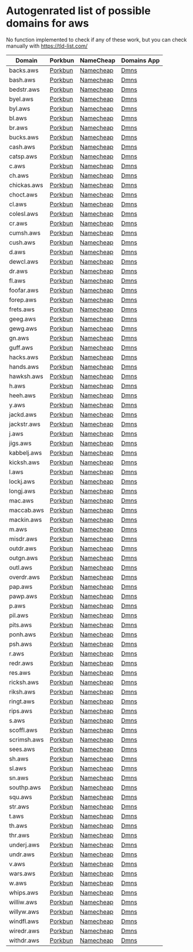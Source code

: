 # Autogenrated list of possible domains for aws

No function implemented to check if any of these work, but you can check manually with https://tld-list.com/

| Domain | Porkbun | NameCheap | Domains App |
|---|---|---|---|
| backs.aws | [Porkbun](https://porkbun.com/checkout/search?prb=e814663da1&tlds=&idnLanguage=&search=search&q=backs.aws) | [Namecheap](https://www.namecheap.com/domains/registration/results/?domain=backs.aws) | [Dmns](https://dmns.app/domains?q=backs.aws) |
| bash.aws | [Porkbun](https://porkbun.com/checkout/search?prb=e814663da1&tlds=&idnLanguage=&search=search&q=bash.aws) | [Namecheap](https://www.namecheap.com/domains/registration/results/?domain=bash.aws) | [Dmns](https://dmns.app/domains?q=bash.aws) |
| bedstr.aws | [Porkbun](https://porkbun.com/checkout/search?prb=e814663da1&tlds=&idnLanguage=&search=search&q=bedstr.aws) | [Namecheap](https://www.namecheap.com/domains/registration/results/?domain=bedstr.aws) | [Dmns](https://dmns.app/domains?q=bedstr.aws) |
| byel.aws | [Porkbun](https://porkbun.com/checkout/search?prb=e814663da1&tlds=&idnLanguage=&search=search&q=byel.aws) | [Namecheap](https://www.namecheap.com/domains/registration/results/?domain=byel.aws) | [Dmns](https://dmns.app/domains?q=byel.aws) |
| byl.aws | [Porkbun](https://porkbun.com/checkout/search?prb=e814663da1&tlds=&idnLanguage=&search=search&q=byl.aws) | [Namecheap](https://www.namecheap.com/domains/registration/results/?domain=byl.aws) | [Dmns](https://dmns.app/domains?q=byl.aws) |
| bl.aws | [Porkbun](https://porkbun.com/checkout/search?prb=e814663da1&tlds=&idnLanguage=&search=search&q=bl.aws) | [Namecheap](https://www.namecheap.com/domains/registration/results/?domain=bl.aws) | [Dmns](https://dmns.app/domains?q=bl.aws) |
| br.aws | [Porkbun](https://porkbun.com/checkout/search?prb=e814663da1&tlds=&idnLanguage=&search=search&q=br.aws) | [Namecheap](https://www.namecheap.com/domains/registration/results/?domain=br.aws) | [Dmns](https://dmns.app/domains?q=br.aws) |
| bucks.aws | [Porkbun](https://porkbun.com/checkout/search?prb=e814663da1&tlds=&idnLanguage=&search=search&q=bucks.aws) | [Namecheap](https://www.namecheap.com/domains/registration/results/?domain=bucks.aws) | [Dmns](https://dmns.app/domains?q=bucks.aws) |
| cash.aws | [Porkbun](https://porkbun.com/checkout/search?prb=e814663da1&tlds=&idnLanguage=&search=search&q=cash.aws) | [Namecheap](https://www.namecheap.com/domains/registration/results/?domain=cash.aws) | [Dmns](https://dmns.app/domains?q=cash.aws) |
| catsp.aws | [Porkbun](https://porkbun.com/checkout/search?prb=e814663da1&tlds=&idnLanguage=&search=search&q=catsp.aws) | [Namecheap](https://www.namecheap.com/domains/registration/results/?domain=catsp.aws) | [Dmns](https://dmns.app/domains?q=catsp.aws) |
| c.aws | [Porkbun](https://porkbun.com/checkout/search?prb=e814663da1&tlds=&idnLanguage=&search=search&q=c.aws) | [Namecheap](https://www.namecheap.com/domains/registration/results/?domain=c.aws) | [Dmns](https://dmns.app/domains?q=c.aws) |
| ch.aws | [Porkbun](https://porkbun.com/checkout/search?prb=e814663da1&tlds=&idnLanguage=&search=search&q=ch.aws) | [Namecheap](https://www.namecheap.com/domains/registration/results/?domain=ch.aws) | [Dmns](https://dmns.app/domains?q=ch.aws) |
| chickas.aws | [Porkbun](https://porkbun.com/checkout/search?prb=e814663da1&tlds=&idnLanguage=&search=search&q=chickas.aws) | [Namecheap](https://www.namecheap.com/domains/registration/results/?domain=chickas.aws) | [Dmns](https://dmns.app/domains?q=chickas.aws) |
| choct.aws | [Porkbun](https://porkbun.com/checkout/search?prb=e814663da1&tlds=&idnLanguage=&search=search&q=choct.aws) | [Namecheap](https://www.namecheap.com/domains/registration/results/?domain=choct.aws) | [Dmns](https://dmns.app/domains?q=choct.aws) |
| cl.aws | [Porkbun](https://porkbun.com/checkout/search?prb=e814663da1&tlds=&idnLanguage=&search=search&q=cl.aws) | [Namecheap](https://www.namecheap.com/domains/registration/results/?domain=cl.aws) | [Dmns](https://dmns.app/domains?q=cl.aws) |
| colesl.aws | [Porkbun](https://porkbun.com/checkout/search?prb=e814663da1&tlds=&idnLanguage=&search=search&q=colesl.aws) | [Namecheap](https://www.namecheap.com/domains/registration/results/?domain=colesl.aws) | [Dmns](https://dmns.app/domains?q=colesl.aws) |
| cr.aws | [Porkbun](https://porkbun.com/checkout/search?prb=e814663da1&tlds=&idnLanguage=&search=search&q=cr.aws) | [Namecheap](https://www.namecheap.com/domains/registration/results/?domain=cr.aws) | [Dmns](https://dmns.app/domains?q=cr.aws) |
| cumsh.aws | [Porkbun](https://porkbun.com/checkout/search?prb=e814663da1&tlds=&idnLanguage=&search=search&q=cumsh.aws) | [Namecheap](https://www.namecheap.com/domains/registration/results/?domain=cumsh.aws) | [Dmns](https://dmns.app/domains?q=cumsh.aws) |
| cush.aws | [Porkbun](https://porkbun.com/checkout/search?prb=e814663da1&tlds=&idnLanguage=&search=search&q=cush.aws) | [Namecheap](https://www.namecheap.com/domains/registration/results/?domain=cush.aws) | [Dmns](https://dmns.app/domains?q=cush.aws) |
| d.aws | [Porkbun](https://porkbun.com/checkout/search?prb=e814663da1&tlds=&idnLanguage=&search=search&q=d.aws) | [Namecheap](https://www.namecheap.com/domains/registration/results/?domain=d.aws) | [Dmns](https://dmns.app/domains?q=d.aws) |
| dewcl.aws | [Porkbun](https://porkbun.com/checkout/search?prb=e814663da1&tlds=&idnLanguage=&search=search&q=dewcl.aws) | [Namecheap](https://www.namecheap.com/domains/registration/results/?domain=dewcl.aws) | [Dmns](https://dmns.app/domains?q=dewcl.aws) |
| dr.aws | [Porkbun](https://porkbun.com/checkout/search?prb=e814663da1&tlds=&idnLanguage=&search=search&q=dr.aws) | [Namecheap](https://www.namecheap.com/domains/registration/results/?domain=dr.aws) | [Dmns](https://dmns.app/domains?q=dr.aws) |
| fl.aws | [Porkbun](https://porkbun.com/checkout/search?prb=e814663da1&tlds=&idnLanguage=&search=search&q=fl.aws) | [Namecheap](https://www.namecheap.com/domains/registration/results/?domain=fl.aws) | [Dmns](https://dmns.app/domains?q=fl.aws) |
| foofar.aws | [Porkbun](https://porkbun.com/checkout/search?prb=e814663da1&tlds=&idnLanguage=&search=search&q=foofar.aws) | [Namecheap](https://www.namecheap.com/domains/registration/results/?domain=foofar.aws) | [Dmns](https://dmns.app/domains?q=foofar.aws) |
| forep.aws | [Porkbun](https://porkbun.com/checkout/search?prb=e814663da1&tlds=&idnLanguage=&search=search&q=forep.aws) | [Namecheap](https://www.namecheap.com/domains/registration/results/?domain=forep.aws) | [Dmns](https://dmns.app/domains?q=forep.aws) |
| frets.aws | [Porkbun](https://porkbun.com/checkout/search?prb=e814663da1&tlds=&idnLanguage=&search=search&q=frets.aws) | [Namecheap](https://www.namecheap.com/domains/registration/results/?domain=frets.aws) | [Dmns](https://dmns.app/domains?q=frets.aws) |
| geeg.aws | [Porkbun](https://porkbun.com/checkout/search?prb=e814663da1&tlds=&idnLanguage=&search=search&q=geeg.aws) | [Namecheap](https://www.namecheap.com/domains/registration/results/?domain=geeg.aws) | [Dmns](https://dmns.app/domains?q=geeg.aws) |
| gewg.aws | [Porkbun](https://porkbun.com/checkout/search?prb=e814663da1&tlds=&idnLanguage=&search=search&q=gewg.aws) | [Namecheap](https://www.namecheap.com/domains/registration/results/?domain=gewg.aws) | [Dmns](https://dmns.app/domains?q=gewg.aws) |
| gn.aws | [Porkbun](https://porkbun.com/checkout/search?prb=e814663da1&tlds=&idnLanguage=&search=search&q=gn.aws) | [Namecheap](https://www.namecheap.com/domains/registration/results/?domain=gn.aws) | [Dmns](https://dmns.app/domains?q=gn.aws) |
| guff.aws | [Porkbun](https://porkbun.com/checkout/search?prb=e814663da1&tlds=&idnLanguage=&search=search&q=guff.aws) | [Namecheap](https://www.namecheap.com/domains/registration/results/?domain=guff.aws) | [Dmns](https://dmns.app/domains?q=guff.aws) |
| hacks.aws | [Porkbun](https://porkbun.com/checkout/search?prb=e814663da1&tlds=&idnLanguage=&search=search&q=hacks.aws) | [Namecheap](https://www.namecheap.com/domains/registration/results/?domain=hacks.aws) | [Dmns](https://dmns.app/domains?q=hacks.aws) |
| hands.aws | [Porkbun](https://porkbun.com/checkout/search?prb=e814663da1&tlds=&idnLanguage=&search=search&q=hands.aws) | [Namecheap](https://www.namecheap.com/domains/registration/results/?domain=hands.aws) | [Dmns](https://dmns.app/domains?q=hands.aws) |
| hawksh.aws | [Porkbun](https://porkbun.com/checkout/search?prb=e814663da1&tlds=&idnLanguage=&search=search&q=hawksh.aws) | [Namecheap](https://www.namecheap.com/domains/registration/results/?domain=hawksh.aws) | [Dmns](https://dmns.app/domains?q=hawksh.aws) |
| h.aws | [Porkbun](https://porkbun.com/checkout/search?prb=e814663da1&tlds=&idnLanguage=&search=search&q=h.aws) | [Namecheap](https://www.namecheap.com/domains/registration/results/?domain=h.aws) | [Dmns](https://dmns.app/domains?q=h.aws) |
| heeh.aws | [Porkbun](https://porkbun.com/checkout/search?prb=e814663da1&tlds=&idnLanguage=&search=search&q=heeh.aws) | [Namecheap](https://www.namecheap.com/domains/registration/results/?domain=heeh.aws) | [Dmns](https://dmns.app/domains?q=heeh.aws) |
| y.aws | [Porkbun](https://porkbun.com/checkout/search?prb=e814663da1&tlds=&idnLanguage=&search=search&q=y.aws) | [Namecheap](https://www.namecheap.com/domains/registration/results/?domain=y.aws) | [Dmns](https://dmns.app/domains?q=y.aws) |
| jackd.aws | [Porkbun](https://porkbun.com/checkout/search?prb=e814663da1&tlds=&idnLanguage=&search=search&q=jackd.aws) | [Namecheap](https://www.namecheap.com/domains/registration/results/?domain=jackd.aws) | [Dmns](https://dmns.app/domains?q=jackd.aws) |
| jackstr.aws | [Porkbun](https://porkbun.com/checkout/search?prb=e814663da1&tlds=&idnLanguage=&search=search&q=jackstr.aws) | [Namecheap](https://www.namecheap.com/domains/registration/results/?domain=jackstr.aws) | [Dmns](https://dmns.app/domains?q=jackstr.aws) |
| j.aws | [Porkbun](https://porkbun.com/checkout/search?prb=e814663da1&tlds=&idnLanguage=&search=search&q=j.aws) | [Namecheap](https://www.namecheap.com/domains/registration/results/?domain=j.aws) | [Dmns](https://dmns.app/domains?q=j.aws) |
| jigs.aws | [Porkbun](https://porkbun.com/checkout/search?prb=e814663da1&tlds=&idnLanguage=&search=search&q=jigs.aws) | [Namecheap](https://www.namecheap.com/domains/registration/results/?domain=jigs.aws) | [Dmns](https://dmns.app/domains?q=jigs.aws) |
| kabbelj.aws | [Porkbun](https://porkbun.com/checkout/search?prb=e814663da1&tlds=&idnLanguage=&search=search&q=kabbelj.aws) | [Namecheap](https://www.namecheap.com/domains/registration/results/?domain=kabbelj.aws) | [Dmns](https://dmns.app/domains?q=kabbelj.aws) |
| kicksh.aws | [Porkbun](https://porkbun.com/checkout/search?prb=e814663da1&tlds=&idnLanguage=&search=search&q=kicksh.aws) | [Namecheap](https://www.namecheap.com/domains/registration/results/?domain=kicksh.aws) | [Dmns](https://dmns.app/domains?q=kicksh.aws) |
| l.aws | [Porkbun](https://porkbun.com/checkout/search?prb=e814663da1&tlds=&idnLanguage=&search=search&q=l.aws) | [Namecheap](https://www.namecheap.com/domains/registration/results/?domain=l.aws) | [Dmns](https://dmns.app/domains?q=l.aws) |
| lockj.aws | [Porkbun](https://porkbun.com/checkout/search?prb=e814663da1&tlds=&idnLanguage=&search=search&q=lockj.aws) | [Namecheap](https://www.namecheap.com/domains/registration/results/?domain=lockj.aws) | [Dmns](https://dmns.app/domains?q=lockj.aws) |
| longj.aws | [Porkbun](https://porkbun.com/checkout/search?prb=e814663da1&tlds=&idnLanguage=&search=search&q=longj.aws) | [Namecheap](https://www.namecheap.com/domains/registration/results/?domain=longj.aws) | [Dmns](https://dmns.app/domains?q=longj.aws) |
| mac.aws | [Porkbun](https://porkbun.com/checkout/search?prb=e814663da1&tlds=&idnLanguage=&search=search&q=mac.aws) | [Namecheap](https://www.namecheap.com/domains/registration/results/?domain=mac.aws) | [Dmns](https://dmns.app/domains?q=mac.aws) |
| maccab.aws | [Porkbun](https://porkbun.com/checkout/search?prb=e814663da1&tlds=&idnLanguage=&search=search&q=maccab.aws) | [Namecheap](https://www.namecheap.com/domains/registration/results/?domain=maccab.aws) | [Dmns](https://dmns.app/domains?q=maccab.aws) |
| mackin.aws | [Porkbun](https://porkbun.com/checkout/search?prb=e814663da1&tlds=&idnLanguage=&search=search&q=mackin.aws) | [Namecheap](https://www.namecheap.com/domains/registration/results/?domain=mackin.aws) | [Dmns](https://dmns.app/domains?q=mackin.aws) |
| m.aws | [Porkbun](https://porkbun.com/checkout/search?prb=e814663da1&tlds=&idnLanguage=&search=search&q=m.aws) | [Namecheap](https://www.namecheap.com/domains/registration/results/?domain=m.aws) | [Dmns](https://dmns.app/domains?q=m.aws) |
| misdr.aws | [Porkbun](https://porkbun.com/checkout/search?prb=e814663da1&tlds=&idnLanguage=&search=search&q=misdr.aws) | [Namecheap](https://www.namecheap.com/domains/registration/results/?domain=misdr.aws) | [Dmns](https://dmns.app/domains?q=misdr.aws) |
| outdr.aws | [Porkbun](https://porkbun.com/checkout/search?prb=e814663da1&tlds=&idnLanguage=&search=search&q=outdr.aws) | [Namecheap](https://www.namecheap.com/domains/registration/results/?domain=outdr.aws) | [Dmns](https://dmns.app/domains?q=outdr.aws) |
| outgn.aws | [Porkbun](https://porkbun.com/checkout/search?prb=e814663da1&tlds=&idnLanguage=&search=search&q=outgn.aws) | [Namecheap](https://www.namecheap.com/domains/registration/results/?domain=outgn.aws) | [Dmns](https://dmns.app/domains?q=outgn.aws) |
| outl.aws | [Porkbun](https://porkbun.com/checkout/search?prb=e814663da1&tlds=&idnLanguage=&search=search&q=outl.aws) | [Namecheap](https://www.namecheap.com/domains/registration/results/?domain=outl.aws) | [Dmns](https://dmns.app/domains?q=outl.aws) |
| overdr.aws | [Porkbun](https://porkbun.com/checkout/search?prb=e814663da1&tlds=&idnLanguage=&search=search&q=overdr.aws) | [Namecheap](https://www.namecheap.com/domains/registration/results/?domain=overdr.aws) | [Dmns](https://dmns.app/domains?q=overdr.aws) |
| pap.aws | [Porkbun](https://porkbun.com/checkout/search?prb=e814663da1&tlds=&idnLanguage=&search=search&q=pap.aws) | [Namecheap](https://www.namecheap.com/domains/registration/results/?domain=pap.aws) | [Dmns](https://dmns.app/domains?q=pap.aws) |
| pawp.aws | [Porkbun](https://porkbun.com/checkout/search?prb=e814663da1&tlds=&idnLanguage=&search=search&q=pawp.aws) | [Namecheap](https://www.namecheap.com/domains/registration/results/?domain=pawp.aws) | [Dmns](https://dmns.app/domains?q=pawp.aws) |
| p.aws | [Porkbun](https://porkbun.com/checkout/search?prb=e814663da1&tlds=&idnLanguage=&search=search&q=p.aws) | [Namecheap](https://www.namecheap.com/domains/registration/results/?domain=p.aws) | [Dmns](https://dmns.app/domains?q=p.aws) |
| pil.aws | [Porkbun](https://porkbun.com/checkout/search?prb=e814663da1&tlds=&idnLanguage=&search=search&q=pil.aws) | [Namecheap](https://www.namecheap.com/domains/registration/results/?domain=pil.aws) | [Dmns](https://dmns.app/domains?q=pil.aws) |
| pits.aws | [Porkbun](https://porkbun.com/checkout/search?prb=e814663da1&tlds=&idnLanguage=&search=search&q=pits.aws) | [Namecheap](https://www.namecheap.com/domains/registration/results/?domain=pits.aws) | [Dmns](https://dmns.app/domains?q=pits.aws) |
| ponh.aws | [Porkbun](https://porkbun.com/checkout/search?prb=e814663da1&tlds=&idnLanguage=&search=search&q=ponh.aws) | [Namecheap](https://www.namecheap.com/domains/registration/results/?domain=ponh.aws) | [Dmns](https://dmns.app/domains?q=ponh.aws) |
| psh.aws | [Porkbun](https://porkbun.com/checkout/search?prb=e814663da1&tlds=&idnLanguage=&search=search&q=psh.aws) | [Namecheap](https://www.namecheap.com/domains/registration/results/?domain=psh.aws) | [Dmns](https://dmns.app/domains?q=psh.aws) |
| r.aws | [Porkbun](https://porkbun.com/checkout/search?prb=e814663da1&tlds=&idnLanguage=&search=search&q=r.aws) | [Namecheap](https://www.namecheap.com/domains/registration/results/?domain=r.aws) | [Dmns](https://dmns.app/domains?q=r.aws) |
| redr.aws | [Porkbun](https://porkbun.com/checkout/search?prb=e814663da1&tlds=&idnLanguage=&search=search&q=redr.aws) | [Namecheap](https://www.namecheap.com/domains/registration/results/?domain=redr.aws) | [Dmns](https://dmns.app/domains?q=redr.aws) |
| res.aws | [Porkbun](https://porkbun.com/checkout/search?prb=e814663da1&tlds=&idnLanguage=&search=search&q=res.aws) | [Namecheap](https://www.namecheap.com/domains/registration/results/?domain=res.aws) | [Dmns](https://dmns.app/domains?q=res.aws) |
| ricksh.aws | [Porkbun](https://porkbun.com/checkout/search?prb=e814663da1&tlds=&idnLanguage=&search=search&q=ricksh.aws) | [Namecheap](https://www.namecheap.com/domains/registration/results/?domain=ricksh.aws) | [Dmns](https://dmns.app/domains?q=ricksh.aws) |
| riksh.aws | [Porkbun](https://porkbun.com/checkout/search?prb=e814663da1&tlds=&idnLanguage=&search=search&q=riksh.aws) | [Namecheap](https://www.namecheap.com/domains/registration/results/?domain=riksh.aws) | [Dmns](https://dmns.app/domains?q=riksh.aws) |
| ringt.aws | [Porkbun](https://porkbun.com/checkout/search?prb=e814663da1&tlds=&idnLanguage=&search=search&q=ringt.aws) | [Namecheap](https://www.namecheap.com/domains/registration/results/?domain=ringt.aws) | [Dmns](https://dmns.app/domains?q=ringt.aws) |
| rips.aws | [Porkbun](https://porkbun.com/checkout/search?prb=e814663da1&tlds=&idnLanguage=&search=search&q=rips.aws) | [Namecheap](https://www.namecheap.com/domains/registration/results/?domain=rips.aws) | [Dmns](https://dmns.app/domains?q=rips.aws) |
| s.aws | [Porkbun](https://porkbun.com/checkout/search?prb=e814663da1&tlds=&idnLanguage=&search=search&q=s.aws) | [Namecheap](https://www.namecheap.com/domains/registration/results/?domain=s.aws) | [Dmns](https://dmns.app/domains?q=s.aws) |
| scoffl.aws | [Porkbun](https://porkbun.com/checkout/search?prb=e814663da1&tlds=&idnLanguage=&search=search&q=scoffl.aws) | [Namecheap](https://www.namecheap.com/domains/registration/results/?domain=scoffl.aws) | [Dmns](https://dmns.app/domains?q=scoffl.aws) |
| scrimsh.aws | [Porkbun](https://porkbun.com/checkout/search?prb=e814663da1&tlds=&idnLanguage=&search=search&q=scrimsh.aws) | [Namecheap](https://www.namecheap.com/domains/registration/results/?domain=scrimsh.aws) | [Dmns](https://dmns.app/domains?q=scrimsh.aws) |
| sees.aws | [Porkbun](https://porkbun.com/checkout/search?prb=e814663da1&tlds=&idnLanguage=&search=search&q=sees.aws) | [Namecheap](https://www.namecheap.com/domains/registration/results/?domain=sees.aws) | [Dmns](https://dmns.app/domains?q=sees.aws) |
| sh.aws | [Porkbun](https://porkbun.com/checkout/search?prb=e814663da1&tlds=&idnLanguage=&search=search&q=sh.aws) | [Namecheap](https://www.namecheap.com/domains/registration/results/?domain=sh.aws) | [Dmns](https://dmns.app/domains?q=sh.aws) |
| sl.aws | [Porkbun](https://porkbun.com/checkout/search?prb=e814663da1&tlds=&idnLanguage=&search=search&q=sl.aws) | [Namecheap](https://www.namecheap.com/domains/registration/results/?domain=sl.aws) | [Dmns](https://dmns.app/domains?q=sl.aws) |
| sn.aws | [Porkbun](https://porkbun.com/checkout/search?prb=e814663da1&tlds=&idnLanguage=&search=search&q=sn.aws) | [Namecheap](https://www.namecheap.com/domains/registration/results/?domain=sn.aws) | [Dmns](https://dmns.app/domains?q=sn.aws) |
| southp.aws | [Porkbun](https://porkbun.com/checkout/search?prb=e814663da1&tlds=&idnLanguage=&search=search&q=southp.aws) | [Namecheap](https://www.namecheap.com/domains/registration/results/?domain=southp.aws) | [Dmns](https://dmns.app/domains?q=southp.aws) |
| squ.aws | [Porkbun](https://porkbun.com/checkout/search?prb=e814663da1&tlds=&idnLanguage=&search=search&q=squ.aws) | [Namecheap](https://www.namecheap.com/domains/registration/results/?domain=squ.aws) | [Dmns](https://dmns.app/domains?q=squ.aws) |
| str.aws | [Porkbun](https://porkbun.com/checkout/search?prb=e814663da1&tlds=&idnLanguage=&search=search&q=str.aws) | [Namecheap](https://www.namecheap.com/domains/registration/results/?domain=str.aws) | [Dmns](https://dmns.app/domains?q=str.aws) |
| t.aws | [Porkbun](https://porkbun.com/checkout/search?prb=e814663da1&tlds=&idnLanguage=&search=search&q=t.aws) | [Namecheap](https://www.namecheap.com/domains/registration/results/?domain=t.aws) | [Dmns](https://dmns.app/domains?q=t.aws) |
| th.aws | [Porkbun](https://porkbun.com/checkout/search?prb=e814663da1&tlds=&idnLanguage=&search=search&q=th.aws) | [Namecheap](https://www.namecheap.com/domains/registration/results/?domain=th.aws) | [Dmns](https://dmns.app/domains?q=th.aws) |
| thr.aws | [Porkbun](https://porkbun.com/checkout/search?prb=e814663da1&tlds=&idnLanguage=&search=search&q=thr.aws) | [Namecheap](https://www.namecheap.com/domains/registration/results/?domain=thr.aws) | [Dmns](https://dmns.app/domains?q=thr.aws) |
| underj.aws | [Porkbun](https://porkbun.com/checkout/search?prb=e814663da1&tlds=&idnLanguage=&search=search&q=underj.aws) | [Namecheap](https://www.namecheap.com/domains/registration/results/?domain=underj.aws) | [Dmns](https://dmns.app/domains?q=underj.aws) |
| undr.aws | [Porkbun](https://porkbun.com/checkout/search?prb=e814663da1&tlds=&idnLanguage=&search=search&q=undr.aws) | [Namecheap](https://www.namecheap.com/domains/registration/results/?domain=undr.aws) | [Dmns](https://dmns.app/domains?q=undr.aws) |
| v.aws | [Porkbun](https://porkbun.com/checkout/search?prb=e814663da1&tlds=&idnLanguage=&search=search&q=v.aws) | [Namecheap](https://www.namecheap.com/domains/registration/results/?domain=v.aws) | [Dmns](https://dmns.app/domains?q=v.aws) |
| wars.aws | [Porkbun](https://porkbun.com/checkout/search?prb=e814663da1&tlds=&idnLanguage=&search=search&q=wars.aws) | [Namecheap](https://www.namecheap.com/domains/registration/results/?domain=wars.aws) | [Dmns](https://dmns.app/domains?q=wars.aws) |
| w.aws | [Porkbun](https://porkbun.com/checkout/search?prb=e814663da1&tlds=&idnLanguage=&search=search&q=w.aws) | [Namecheap](https://www.namecheap.com/domains/registration/results/?domain=w.aws) | [Dmns](https://dmns.app/domains?q=w.aws) |
| whips.aws | [Porkbun](https://porkbun.com/checkout/search?prb=e814663da1&tlds=&idnLanguage=&search=search&q=whips.aws) | [Namecheap](https://www.namecheap.com/domains/registration/results/?domain=whips.aws) | [Dmns](https://dmns.app/domains?q=whips.aws) |
| williw.aws | [Porkbun](https://porkbun.com/checkout/search?prb=e814663da1&tlds=&idnLanguage=&search=search&q=williw.aws) | [Namecheap](https://www.namecheap.com/domains/registration/results/?domain=williw.aws) | [Dmns](https://dmns.app/domains?q=williw.aws) |
| willyw.aws | [Porkbun](https://porkbun.com/checkout/search?prb=e814663da1&tlds=&idnLanguage=&search=search&q=willyw.aws) | [Namecheap](https://www.namecheap.com/domains/registration/results/?domain=willyw.aws) | [Dmns](https://dmns.app/domains?q=willyw.aws) |
| windfl.aws | [Porkbun](https://porkbun.com/checkout/search?prb=e814663da1&tlds=&idnLanguage=&search=search&q=windfl.aws) | [Namecheap](https://www.namecheap.com/domains/registration/results/?domain=windfl.aws) | [Dmns](https://dmns.app/domains?q=windfl.aws) |
| wiredr.aws | [Porkbun](https://porkbun.com/checkout/search?prb=e814663da1&tlds=&idnLanguage=&search=search&q=wiredr.aws) | [Namecheap](https://www.namecheap.com/domains/registration/results/?domain=wiredr.aws) | [Dmns](https://dmns.app/domains?q=wiredr.aws) |
| withdr.aws | [Porkbun](https://porkbun.com/checkout/search?prb=e814663da1&tlds=&idnLanguage=&search=search&q=withdr.aws) | [Namecheap](https://www.namecheap.com/domains/registration/results/?domain=withdr.aws) | [Dmns](https://dmns.app/domains?q=withdr.aws) |
